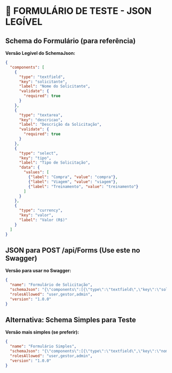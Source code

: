 # 📝 FORMULÁRIO DE TESTE - JSON LEGÍVEL

## Schema do Formulário (para referência)

**Versão Legível do SchemaJson:**
```json
{
  "components": [
    {
      "type": "textfield",
      "key": "solicitante",
      "label": "Nome do Solicitante",
      "validate": {
        "required": true
      }
    },
    {
      "type": "textarea",
      "key": "descricao",
      "label": "Descrição da Solicitação",
      "validate": {
        "required": true
      }
    },
    {
      "type": "select",
      "key": "tipo",
      "label": "Tipo de Solicitação",
      "data": {
        "values": [
          {"label": "Compra", "value": "compra"},
          {"label": "Viagem", "value": "viagem"},
          {"label": "Treinamento", "value": "treinamento"}
        ]
      }
    },
    {
      "type": "currency",
      "key": "valor",
      "label": "Valor (R$)"
    }
  ]
}
```

## JSON para POST /api/Forms (Use este no Swagger)

**Versão para usar no Swagger:**
```json
{
  "name": "Formulário de Solicitação",
  "schemaJson": "{\"components\":[{\"type\":\"textfield\",\"key\":\"solicitante\",\"label\":\"Nome do Solicitante\",\"validate\":{\"required\":true}},{\"type\":\"textarea\",\"key\":\"descricao\",\"label\":\"Descrição da Solicitação\",\"validate\":{\"required\":true}},{\"type\":\"select\",\"key\":\"tipo\",\"label\":\"Tipo de Solicitação\",\"data\":{\"values\":[{\"label\":\"Compra\",\"value\":\"compra\"},{\"label\":\"Viagem\",\"value\":\"viagem\"},{\"label\":\"Treinamento\",\"value\":\"treinamento\"}]}},{\"type\":\"currency\",\"key\":\"valor\",\"label\":\"Valor (R$)\"}]}",
  "rolesAllowed": "user,gestor,admin",
  "version": "1.0.0"
}
```

## Alternativa: Schema Simples para Teste

**Versão mais simples (se preferir):**
```json
{
  "name": "Formulário Simples",
  "schemaJson": "{\"components\":[{\"type\":\"textfield\",\"key\":\"nome\",\"label\":\"Nome\"},{\"type\":\"textarea\",\"key\":\"descricao\",\"label\":\"Descrição\"}]}",
  "rolesAllowed": "user,gestor,admin",
  "version": "1.0.0"
}
```